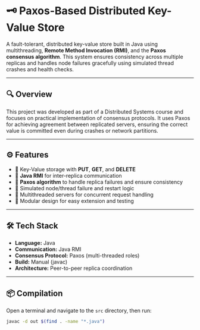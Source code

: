 # 🗝 Paxos-Based Distributed Key-Value Store

A fault-tolerant, distributed key-value store built in Java using multithreading, **Remote Method Invocation (RMI)**, and the **Paxos consensus algorithm**. This system ensures consistency across multiple replicas and handles node failures gracefully using simulated thread crashes and health checks.

---

## 🔍 Overview

This project was developed as part of a Distributed Systems course and focuses on practical implementation of consensus protocols. It uses Paxos for achieving agreement between replicated servers, ensuring the correct value is committed even during crashes or network partitions.

---

## ⚙️ Features

- 💾 Key-Value storage with **PUT**, **GET**, and **DELETE**
- 📡 **Java RMI** for inter-replica communication
- 🔁 **Paxos algorithm** to handle replica failures and ensure consistency
- 🧠 Simulated node/thread failure and restart logic
- 🧵 Multithreaded servers for concurrent request handling
- 🧪 Modular design for easy extension and testing

---

## 🛠 Tech Stack

- **Language:** Java
- **Communication:** Java RMI
- **Consensus Protocol:** Paxos (multi-threaded roles)
- **Build:** Manual (javac)
- **Architecture:** Peer-to-peer replica coordination

---

## 📦 Compilation

Open a terminal and navigate to the `src` directory, then run:

```bash
javac -d out $(find . -name "*.java")
